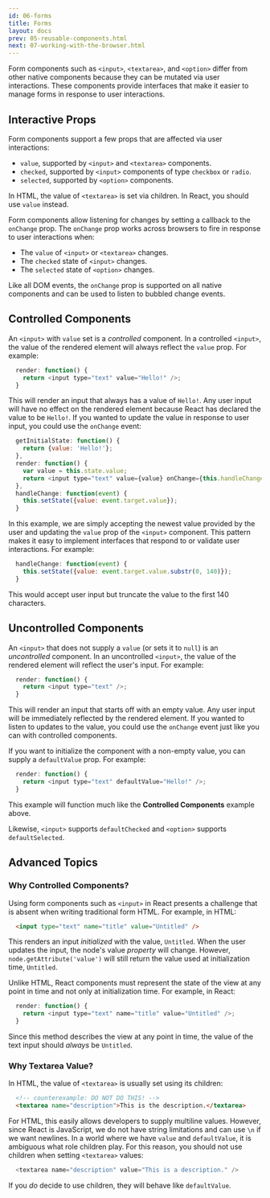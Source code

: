 ```yaml
---
id: 06-forms
title: Forms
layout: docs
prev: 05-reusable-components.html
next: 07-working-with-the-browser.html
---
```

Form components such as `<input>`, `<textarea>`, and `<option>` differ from other native components because they can be mutated via user interactions. These components provide interfaces that make it easier to manage forms in response to user interactions.

## Interactive Props

Form components support a few props that are affected via user interactions:

 - `value`, supported by `<input>` and `<textarea>` components.
 - `checked`, supported by `<input>` components of type `checkbox` or `radio`.
 - `selected`, supported by `<option>` components.

In HTML, the value of `<textarea>` is set via children. In React, you should use `value` instead.

Form components allow listening for changes by setting a callback to the `onChange` prop. The `onChange` prop works across browsers to fire in response to user interactions when:

 - The `value` of `<input>` or `<textarea>` changes.
 - The `checked` state of `<input>` changes.
 - The `selected` state of `<option>` changes.

Like all DOM events, the `onChange` prop is supported on all native components and can be used to listen to bubbled change events.

## Controlled Components

An `<input>` with `value` set is a *controlled* component. In a controlled `<input>`, the value of the rendered element will always reflect the `value` prop. For example:

```javascript
  render: function() {
    return <input type="text" value="Hello!" />;
  }
```

This will render an input that always has a value of `Hello!`. Any user input will have no effect on the rendered element because React has declared the value to be `Hello!`. If you wanted to update the value in response to user input, you could use the `onChange` event:

```javascript
  getInitialState: function() {
    return {value: 'Hello!'};
  },
  render: function() {
    var value = this.state.value;
    return <input type="text" value={value} onChange={this.handleChange} />;
  },
  handleChange: function(event) {
    this.setState({value: event.target.value});
  }
```

In this example, we are simply accepting the newest value provided by the user and updating the `value` prop of the `<input>` component. This pattern makes it easy to implement interfaces that respond to or validate user interactions. For example:

```javascript
  handleChange: function(event) {
    this.setState({value: event.target.value.substr(0, 140)});
  }
```

This would accept user input but truncate the value to the first 140 characters.

## Uncontrolled Components

An `<input>` that does not supply a `value` (or sets it to `null`) is an *uncontrolled* component. In an uncontrolled `<input>`, the value of the rendered element will reflect the user's input. For example:

```javascript
  render: function() {
    return <input type="text" />;
  }
```

This will render an input that starts off with an empty value. Any user input will be immediately reflected by the rendered element. If you wanted to listen to updates to the value, you could use the `onChange` event just like you can with controlled components.

If you want to initialize the component with a non-empty value, you can supply a `defaultValue` prop. For example:

```javascript
  render: function() {
    return <input type="text" defaultValue="Hello!" />;
  }
```

This example will function much like the **Controlled Components** example above.

Likewise, `<input>` supports `defaultChecked` and `<option>` supports `defaultSelected`.

## Advanced Topics

### Why Controlled Components?

Using form components such as `<input>` in React presents a challenge that is absent when writing traditional form HTML. For example, in HTML:

```html
  <input type="text" name="title" value="Untitled" />
```

This renders an input *initialized* with the value, `Untitled`. When the user updates the input, the node's value *property* will change. However, `node.getAttribute('value')` will still return the value used at initialization time, `Untitled`.

Unlike HTML, React components must represent the state of the view at any point in time and not only at initialization time. For example, in React:

```javascript
  render: function() {
    return <input type="text" name="title" value="Untitled" />;
  }
```

Since this method describes the view at any point in time, the value of the text input should *always* be `Untitled`.

### Why Textarea Value?

In HTML, the value of `<textarea>` is usually set using its children:

```html
  <!-- counterexample: DO NOT DO THIS! -->
  <textarea name="description">This is the description.</textarea>
```

For HTML, this easily allows developers to supply multiline values. However, since React is JavaScript, we do not have string limitations and can use `\n` if we want newlines. In a world where we have `value` and `defaultValue`, it is ambiguous what role children play. For this reason, you should not use children when setting `<textarea>` values:

```javascript
  <textarea name="description" value="This is a description." />
```

If you *do* decide to use children, they will behave like `defaultValue`.
